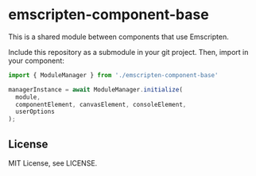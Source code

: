 # emscripten-component-base

This is a shared module between components that use Emscripten.

Include this repository as a submodule in your git project. Then,
import in your component:

```js
import { ModuleManager } from './emscripten-component-base'

managerInstance = await ModuleManager.initialize(
  module,
  componentElement, canvasElement, consoleElement,
  userOptions
);
```

## License

MIT License, see LICENSE.
